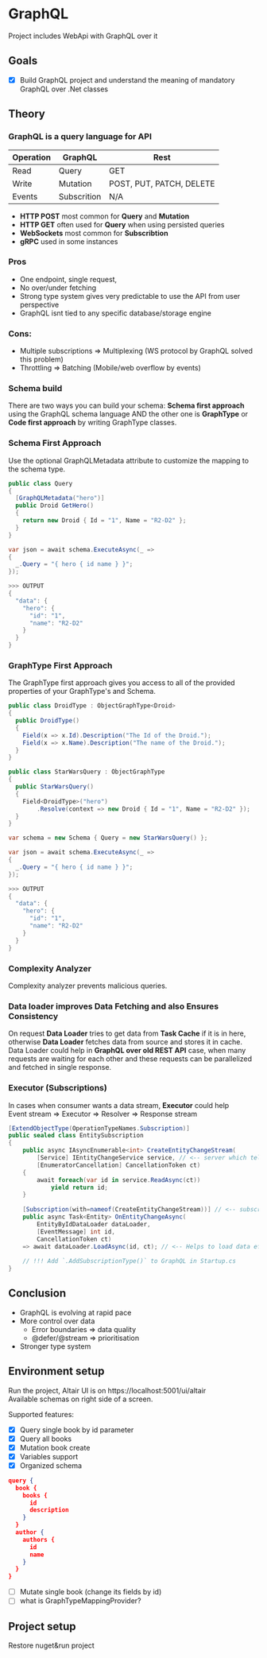 # GraphQL 
Project includes WebApi with GraphQL over it

## Goals
 - [x] Build GraphQL project and understand the meaning of mandatory GraphQL over .Net classes

## Theory
### GraphQL is a query language for API
Operation  | GraphQL     | Rest
  ---- |-------------| ------------- 
Read  | Query       | GET
Write  | Mutation    | POST, PUT, PATCH, DELETE
Events  | Subscrition | N/A

- **HTTP POST** most common for **Query** and **Mutation**
- **HTTP GET** often used for **Query** when using persisted queries
- **WebSockets** most common for **Subscribtion**
- **gRPC** used in some instances

### Pros
- One endpoint, single request,
- No over/under fetching
- Strong type system gives very predictable to use the API from user perspective
- GraphQL isnt tied to any specific database/storage engine

### Cons:
- Multiple subscriptions => Multiplexing (WS protocol by GraphQL solved this problem)
- Throttling => Batching (Mobile/web overflow by events)

### Schema build
There are two ways you can build your schema: **Schema first approach** using the GraphQL schema language AND the other one is **GraphType** or **Code first approach** by writing GraphType classes.

### Schema First Approach
Use the optional GraphQLMetadata attribute to customize the mapping to the schema type.
```csharp
public class Query
{
  [GraphQLMetadata("hero")]
  public Droid GetHero()
  {
    return new Droid { Id = "1", Name = "R2-D2" };
  }
}

var json = await schema.ExecuteAsync(_ =>
{
  _.Query = "{ hero { id name } }";
});

>>> OUTPUT
{
  "data": {
    "hero": {
      "id": "1",
      "name": "R2-D2"
    }
  }
}
```
### GraphType First Approach
  The GraphType first approach gives you access to all of the provided properties of your GraphType's and Schema.
```csharp
public class DroidType : ObjectGraphType<Droid>
{
  public DroidType()
  {
    Field(x => x.Id).Description("The Id of the Droid.");
    Field(x => x.Name).Description("The name of the Droid.");
  }
}

public class StarWarsQuery : ObjectGraphType
{
  public StarWarsQuery()
  {
    Field<DroidType>("hero")
        .Resolve(context => new Droid { Id = "1", Name = "R2-D2" });
  }
}

var schema = new Schema { Query = new StarWarsQuery() };

var json = await schema.ExecuteAsync(_ =>
{
  _.Query = "{ hero { id name } }";
});

>>> OUTPUT
{
  "data": {
    "hero": {
      "id": "1",
      "name": "R2-D2"
    }
  }
}
```

### Complexity Analyzer
Complexity analyzer prevents malicious queries.

### Data loader improves Data Fetching and also Ensures Consistency
On request **Data Loader** tries to get data from **Task Cache** if it is in here, otherwise **Data Loader** fetches data from source and stores it in cache.    
Data Loader could help in **GraphQL over old REST API** case, when many requests are waiting for each other and these requests can be parallelized and fetched in single response. 
 
### Executor (Subscriptions)
In cases when consumer wants a data stream, **Executor** could help  
Event stream => Executor => Resolver => Response stream
```csharp
[ExtendObjectType(OperationTypeNames.Subscription)]
public sealed class EntitySubscription 
{
    public async IAsyncEnumerable<int> CreateEntityChangeStream(
        [Service] IEntityChangeService service, // <-- server which tells us 'which entity changed'
        [EnumeratorCancellation] CancellationToken ct)
    {
        await foreach(var id in service.ReadAsync(ct))
            yield return id;
    }
    
    [Subscription(with=nameof(CreateEntityChangeStream))] // <-- subscribes to stream
    public async Task<Entity> OnEntityChangeAsync(
        EntityByIdDataLoader dataLoader,
        [EventMessage] int id,
        CancellationToken ct)
    => await dataLoader.LoadAsync(id, ct); // <-- Helps to load data efficiently
    
    // !!! Add `.AddSubscriptionType()` to GraphQL in Startup.cs
}
```
## Conclusion
- GraphQL is evolving at rapid pace
- More control over data
  - Error boundaries => data quality
  - @defer/@stream => prioritisation
- Stronger type system

## Environment setup
Run the project, Altair UI is on https://localhost:5001/ui/altair  
Available schemas on right side of a screen.

Supported features:
- [x] Query single book by id parameter
- [x] Query all books
- [x] Mutation book create
- [x] Variables support
- [x] Organized schema
```json
query {
  book {
    books {
      id
      description
    }
  }
  author {
    authors {
      id
      name
    }
  }
}
```
- [ ] Mutate single book (change its fields by id)
- [ ] what is GraphTypeMappingProvider?

## Project setup
Restore nuget&run project